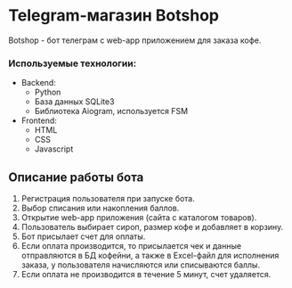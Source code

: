 # Telegram-магазин Botshop

Botshop - бот телеграм с web-app приложением для заказа кофе.

### Используемые технологии:

* Backend:
  + Python
  + База данных SQLite3
  + Библиотека Aiogram, используется FSM
* Frontend:
  + HTML
  + CSS
  + Javascript

## Описание работы бота

1. Регистрация пользователя при запуске бота.
2. Выбор списания или накопления баллов.
3. Открытие web-app приложения (сайта с каталогом товаров).
4. Пользователь выбирает сироп, размер кофе и добавляет в корзину.
5. Бот присылает счет для оплаты.
6. Если оплата производится, то присылается чек и данные отправляются в БД кофейни, а также в Excel-файл для исполнения заказа, у пользователя начисляются или списываются баллы.
7. Если оплата не производится в течение 5 минут, счет удаляется.



